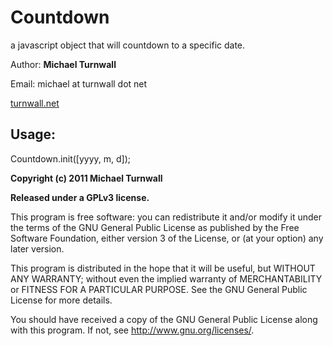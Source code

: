 # Countdown

a javascript object that will countdown to a specific date.

Author: **Michael Turnwall**

Email: michael at turnwall dot net

[turnwall.net](http://turnwall.net)

## Usage:

Countdown.init([yyyy, m, d]);

**Copyright (c) 2011 Michael Turnwall**

**Released under a GPLv3 license.**

This program is free software: you can redistribute it and/or modify
it under the terms of the GNU General Public License as published by
the Free Software Foundation, either version 3 of the License, or
(at your option) any later version.

This program is distributed in the hope that it will be useful,
but WITHOUT ANY WARRANTY; without even the implied warranty of
MERCHANTABILITY or FITNESS FOR A PARTICULAR PURPOSE.  See the
GNU General Public License for more details.

You should have received a copy of the GNU General Public License
along with this program.  If not, see <http://www.gnu.org/licenses/>.
